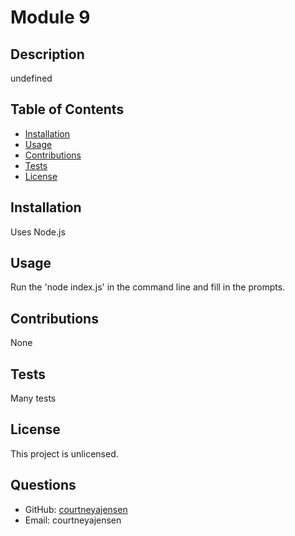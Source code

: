 # Module 9
  
  ## Description
  undefined
  ## Table of Contents
  - [Installation](#installation)
  - [Usage](#usage)
  - [Contributions](#contributions)
  - [Tests](#tests)
  - [License](#license)
  ## Installation
  Uses Node.js
  ## Usage
  Run the 'node index.js' in the command line and fill in the prompts.
  ## Contributions
  None
  ## Tests
  Many tests
  ## License 
  This project is unlicensed.
  ## Questions
  - GitHub: [courtneyajensen](undefined) 
  - Email: courtneyajensen